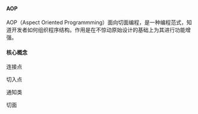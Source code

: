 #### AOP

AOP（Aspect Oriented Programmming）面向切面编程，是一种编程范式，知道开发者如何组织程序结构。作用是在不惊动原始设计的基础上为其进行功能增强。

#### 核心概念

连接点

切入点

通知类

切面